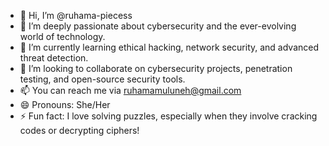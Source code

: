 - 👋 Hi, I’m @ruhama-piecess
- 👀 I’m deeply passionate about cybersecurity and the ever-evolving world of technology.
- 🌱 I’m currently learning ethical hacking, network security, and advanced threat detection.
- 💞️ I’m looking to collaborate on cybersecurity projects, penetration testing, and open-source security tools.
- 📫 You can reach me via ruhamamuluneh@gmail.com
- 😄 Pronouns: She/Her
- ⚡ Fun fact: I love solving puzzles, especially when they involve cracking codes or decrypting ciphers!

<!---
ruhama-piecess/ruhama-piecess is a ✨ special ✨ repository because its `README.md` (this file) appears on your GitHub profile.
You can click the Preview link to take a look at your changes.
--->
